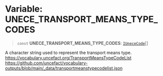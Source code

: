 # Variable: UNECE\_TRANSPORT\_MEANS\_TYPE\_CODES

> `const` **UNECE\_TRANSPORT\_MEANS\_TYPE\_CODES**: [`IUneceCode`](../interfaces/IUneceCode.md)[]

A character string used to represent the transport means type.
https://vocabulary.uncefact.org/TransportMeansTypeCodeList
https://github.com/uncefact/vocabulary-outputs/blob/main/_data/transportmeanstypecodelist.json

